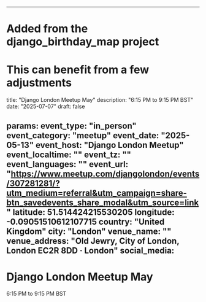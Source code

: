 
---
# Added from the django_birthday_map project
# This can benefit from a few adjustments
title: "Django London Meetup May"
description: "6:15 PM to 9:15 PM BST"
date: "2025-07-07"
draft: false

params:
  event_type: "in_person"
  event_category: "meetup"
  event_date: "2025-05-13"
  event_host: "Django London Meetup"
  event_localtime: ""
  event_tz: ""
  event_languages: ""
  event_url: "https://www.meetup.com/djangolondon/events/307281281/?utm_medium=referral&utm_campaign=share-btn_savedevents_share_modal&utm_source=link"
  latitude: 51.514424215530205
  longitude: -0.09051510612107715
  country: "United Kingdom"
  city: "London"
  venue_name: ""
  venue_address: "Old Jewry, City of London, London EC2R 8DD · London"
  social_media:
---

# Django London Meetup May

6:15 PM to 9:15 PM BST
